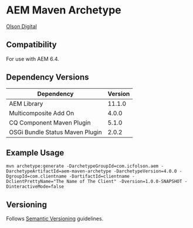 # AEM Maven Archetype

[Olson Digital](http://www.digitalatolson.com/)

## Compatibility

For use with AEM 6.4.

## Dependency Versions

| Dependency  | Version |
| ----------- | ------- |
| AEM Library | 11.1.0 |
| Multicomposite Add On | 4.0.0 |
| CQ Component Maven Plugin | 5.1.0 |
| OSGi Bundle Status Maven Plugin | 2.0.2 |

## Example Usage

`mvn archetype:generate -DarchetypeGroupId=com.icfolson.aem -DarchetypeArtifactId=aem-maven-archetype -DarchetypeVersion=4.0.0 -DgroupId=com.clientname -DartifactId=clientname -DclientPrettyName="The Name of The Client" -Dversion=1.0.0-SNAPSHOT -DinteractiveMode=false`

## Versioning

Follows [Semantic Versioning](http://semver.org/) guidelines.